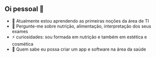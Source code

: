 ## Oi pessoal 👋

- 🌱 Atualmente estou aprendendo as primeiras noções da área de TI
- 💬 Pergunte-me sobre nutrição, alimentação, interpretação dos seus exames
- ⚡ curiosidades: sou formada em nutrição e também em estética e cosmética
- 🤔 Quem sabe eu possa criar um app e software na área da saúde

